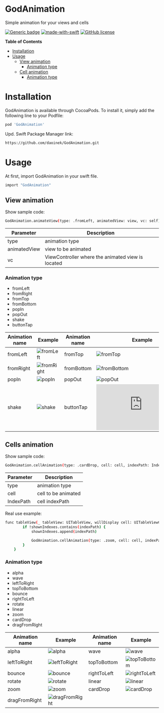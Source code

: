 # GodAnimation
Simple animation for your views and cells

[![Generic badge](https://cocoapod-badges.herokuapp.com/v/GodAnimation/0.0.1/badge.png)](https://cocoapods.org/pods/GodAnimation)
[![made-with-swift](https://img.shields.io/badge/Made%20with-Swift-1f425f.svg)](https://developer.apple.com/swift/)
[![GitHub license](https://img.shields.io/github/license/daoinek/GodAnimation.svg)](https://github.com/daoinek/GodAnimation/blob/master/LICENSE)

**Table of Contents**

+ [ Installation ](#install)
+ [ Usage ](#usage)
    + [ View animation ](#view)
        + [ Animation type ](#view-type)
    + [ Cell animation ](#cell)
        + [ Animation type ](#cell-type)
        

<a name="install"></a>
# Installation

GodAnimation is available through CocoaPods. To install it, simply add the following line to your Podfile:
```sh
pod 'GodAnimation'
```
Upd. Swift Package Manager link:
```sh
https://github.com/daoinek/GodAnimation.git
```


<a name="usage"></a>
# Usage

At first, import GodAnimation in your swift file.
```sh
import "GodAnimation"
```

<a name="view"></a>
## View animation

Show sample code:
```sh
GodAnimation.animateView(type: .fromLeft, animatedView: view, vc: self) { }
```

Parameter  | Description
------------- | -------------
type  | animation type
animatedView  | view to be animated
vc  | ViewController where the animated view is located


<a name="view-type"></a>
### Animation type

- fromLeft
- fromRight
- fromTop
- fromBottom
- popIn
- popOut
- shake
- buttonTap

| Animation name | Example | Animation name | Example |
| ------ | ------ | ------ | ------ |
| fromLeft | ![fromLeft](https://media.giphy.com/media/TJODNeZLP8PFjuaeQB/giphy.gif) | fromTop | ![fromTop](https://media.giphy.com/media/cJBZO1hyKj9q3ILP2E/giphy.gif) |
| fromRight | ![fromRight](https://media.giphy.com/media/cJ9uWwwjxWNNv5K1Sd/giphy.gif) | fromBottom | ![fromBottom](https://media.giphy.com/media/XZxuxIg3uxmIr7kxU5/giphy.gif) |
| popIn | ![popIn](https://media.giphy.com/media/kHsM8FowBQ0M0vVqAh/giphy.gif) | popOut | ![popOut](https://media.giphy.com/media/l4qBkbmFv80EcEuKrR/giphy.gif) |
| shake | ![shake](https://media.giphy.com/media/j03konJGTCv8QKniea/giphy.gif) | buttonTap | ![buttonTap](https://media.giphy.com/media/l4qBkbmFv80EcEuKrR/giphy.gf) |

<a name="cell"></a>
## Cells animation

Show sample code:
```sh
GodAnimation.cellAnimation(type: .cardDrop, cell: cell, indexPath: IndexPath) { }
```

Parameter  | Description
------------- | -------------
type  | animation type
cell  | cell to be animated
IndexPath  | cell indexPath


Real use example:
```sh
func tableView(_ tableView: UITableView, willDisplay cell: UITableViewCell, forRowAt indexPath: IndexPath) {
        if !shownIndexes.contains(indexPath) {
            shownIndexes.append(indexPath)

            GodAnimation.cellAnimation(type: .zoom, cell: cell, indexPath: indexPath) { print("Animation done.") }
        }
    }
```

<a name="cell-type"></a>
### Animation type

- alpha
- wave
- leftToRight
- topToBottom
- bounce
- rightToLeft
- rotate
- linear
- zoom
- cardDrop
- dragFromRight

| Animation name | Example | Animation name | Example |
| ------ | ------ | ------ | ------ |
| alpha | ![alpha](https://media.giphy.com/media/ZA5zxKxgVwztWQd912/giphy.gif) | wave | ![wave](https://media.giphy.com/media/UtErDpwAFxEOE2ewBN/giphy.gif) |
| leftToRight | ![leftToRight](https://media.giphy.com/media/hsUcoWEJY03FJMa9wy/giphy.gif) | topToBottom | ![topToBottom](https://media.giphy.com/media/RhSZo6S4cjTBYvMB4x/giphy.gif) |
| bounce | ![bounce](https://media.giphy.com/media/MdLwiotWzB2CpT0I2h/giphy.gif) | rightToLeft | ![rightToLeft](https://media.giphy.com/media/dwFFQ2kqxKLXvUFPRf/giphy.gif) |
| rotate | ![rotate](https://media.giphy.com/media/VIujYx2j6a9K1bHNRv/giphy.gif) | linear | ![linear](https://media.giphy.com/media/U1asbSaMcvoAEy5C1l/giphy.gif) |
| zoom | ![zoom](https://media.giphy.com/media/fXPhX15rj5s39aJdoJ/giphy.gif) | cardDrop | ![cardDrop](https://media.giphy.com/media/YQN9qDgHNCBiVELKMh/giphy.gif) |
| dragFromRight | ![dragFromRight](https://media.giphy.com/media/KdC0bZyEL8jPbnFbVM/giphy.gif) |
